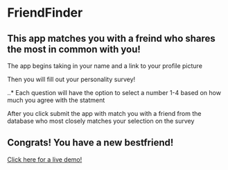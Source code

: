 # FriendFinder

## This app matches you with a freind who shares the most in common with you! 

The app begins taking in your name and a link to your profile picture

Then you will fill out your personality survey! 

..* Each question will have the option to select a number 1-4 based on how much you agree with the statment 

After you click submit the app with match you with a friend from the database who most closely matches your selection on the survey

## Congrats! You have a new bestfriend! 

[Click here for a live demo!](https://calm-dawn-13996.herokuapp.com/)


